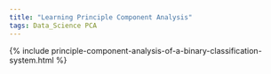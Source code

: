```yaml
---
title: "Learning Principle Component Analysis"  
tags: Data_Science PCA
---
```


{% include principle-component-analysis-of-a-binary-classification-system.html %}

